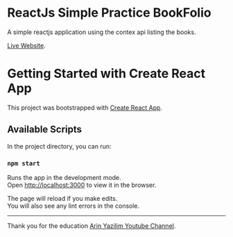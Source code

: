 
# ReactJs Simple Practice BookFolio

A simple reactjs application using the contex api listing the books.

[Live Website](https://bookslist-reactjs-simple-project.netlify.app/).

# Getting Started with Create React App

This project was bootstrapped with [Create React App](https://github.com/facebook/create-react-app).

## Available Scripts

In the project directory, you can run:

### `npm start`

Runs the app in the development mode.\
Open [http://localhost:3000](http://localhost:3000) to view it in the browser.

The page will reload if you make edits.\
You will also see any lint errors in the console.

<hr/>

Thank you for the education [Arin Yazilim Youtube Channel](https://www.youtube.com/c/ArinYazilim).



